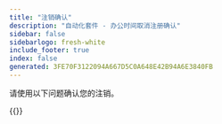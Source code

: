 ```yaml
---
title: "注销确认"
description: "自动化套件 - 办公时间取消注册确认"
sidebar: false
sidebarlogo: fresh-white
include_footer: true
index: false
generated: 3FE70F3122094A667D5C0A648E42B94A6E3840FB
---
```


请使用以下问题确认您的注销。

{{<questions name="/content/zh-hans/office-hours/unregister-confirm.json" completed="感谢您完成取消注册确认" showNavigationButtons="false" locale="zh-hans">}}
